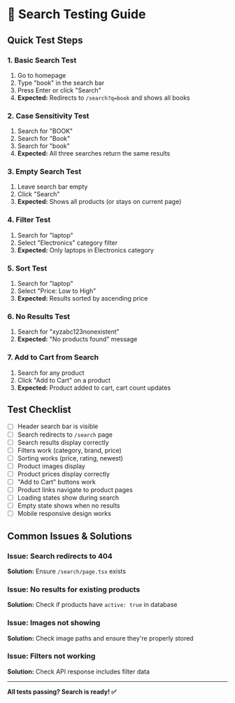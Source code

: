 # 🧪 Search Testing Guide

## Quick Test Steps

### 1. Basic Search Test
1. Go to homepage
2. Type "book" in the search bar
3. Press Enter or click "Search"
4. **Expected:** Redirects to `/search?q=book` and shows all books

### 2. Case Sensitivity Test
1. Search for "BOOK"
2. Search for "Book"
3. Search for "book"
4. **Expected:** All three searches return the same results

### 3. Empty Search Test
1. Leave search bar empty
2. Click "Search"
3. **Expected:** Shows all products (or stays on current page)

### 4. Filter Test
1. Search for "laptop"
2. Select "Electronics" category filter
3. **Expected:** Only laptops in Electronics category

### 5. Sort Test
1. Search for "laptop"
2. Select "Price: Low to High"
3. **Expected:** Results sorted by ascending price

### 6. No Results Test
1. Search for "xyzabc123nonexistent"
2. **Expected:** "No products found" message

### 7. Add to Cart from Search
1. Search for any product
2. Click "Add to Cart" on a product
3. **Expected:** Product added to cart, cart count updates

## Test Checklist

- [ ] Header search bar is visible
- [ ] Search redirects to `/search` page
- [ ] Search results display correctly
- [ ] Filters work (category, brand, price)
- [ ] Sorting works (price, rating, newest)
- [ ] Product images display
- [ ] Product prices display correctly
- [ ] "Add to Cart" buttons work
- [ ] Product links navigate to product pages
- [ ] Loading states show during search
- [ ] Empty state shows when no results
- [ ] Mobile responsive design works

## Common Issues & Solutions

### Issue: Search redirects to 404
**Solution:** Ensure `/search/page.tsx` exists

### Issue: No results for existing products
**Solution:** Check if products have `active: true` in database

### Issue: Images not showing
**Solution:** Check image paths and ensure they're properly stored

### Issue: Filters not working
**Solution:** Check API response includes filter data

---

**All tests passing? Search is ready! ✅**

